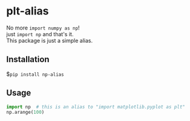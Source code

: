 # plt-alias
No more `import numpy as np`!
<br/>just `import np` and that's it.
<br/>This package is just a simple alias.

## Installation 
$`pip install np-alias`

## Usage
```python
import np  # this is an alias to "import matplotlib.pyplot as plt"
np.arange(100)
```



